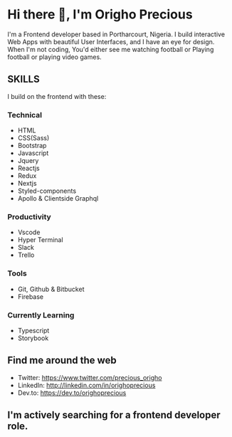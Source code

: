 # Hi there 👋, I'm Origho Precious 

I'm a Frontend developer based in Portharcourt, Nigeria. I build interactive Web Apps with beautiful User Interfaces, and I have an eye for design. When I'm not coding, You'd either see me watching football or Playing football or playing video games.

## SKILLS 
I build on the frontend with these:
### Technical
- HTML 
- CSS(Sass) 
- Bootstrap
- Javascript 
- Jquery 
- Reactjs 
- Redux 
- Nextjs
- Styled-components 
- Apollo & Clientside Graphql

### Productivity 
- Vscode 
- Hyper Terminal 
- Slack 
- Trello

### Tools
- Git, Github & Bitbucket 
- Firebase

### Currently Learning 
- Typescript
- Storybook


## Find me around the web
- Twitter: https://www.twitter.com/precious_origho 
- LinkedIn: http://linkedin.com/in/orighoprecious 
- Dev.to: https://dev.to/orighoprecious

## I'm actively searching for a frontend developer role.

